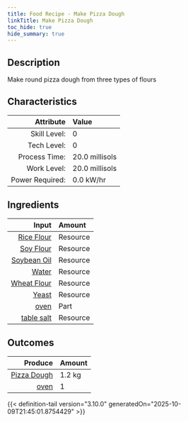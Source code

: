 ```yaml
---
title: Food Recipe - Make Pizza Dough
linkTitle: Make Pizza Dough
toc_hide: true
hide_summary: true
---
```

<!-- This is generated by the MarsSim HelpGenertor, do not edit. -->

## Description
 Make round pizza dough from three types of flours 

## Characteristics

| Attribute      | Value |
|--------:|:------|
|Skill Level:|0|
|Tech Level:|0|
|Process Time:|20.0 millisols|
|Work Level:|20.0 millisols|
|Power Required:|0.0 kW/hr|

## Ingredients

| Input      | Amount |
|--------:|:------|
|[Rice Flour](/docs/definitions/resource/rice-flour)|Resource|0.4 kg|
|[Soy Flour](/docs/definitions/resource/soy-flour)|Resource|0.2 kg|
|[Soybean Oil](/docs/definitions/resource/soybean-oil)|Resource|0.01 kg|
|[Water](/docs/definitions/resource/water)|Resource|0.33 kg|
|[Wheat Flour](/docs/definitions/resource/wheat-flour)|Resource|0.4 kg|
|[Yeast](/docs/definitions/resource/yeast)|Resource|0.01 kg|
|[oven](/docs/definitions/part/oven)|Part|1|
|[table salt](/docs/definitions/resource/table-salt)|Resource|0.01 kg|

## Outcomes


| Produce      | Amount |
|--------:|:------|
|[Pizza Dough](/docs/definitions/resource/pizza-dough)|1.2 kg|
|[oven](/docs/definitions/part/oven)|1|



{{< definition-tail version="3.10.0" generatedOn="2025-10-09T21:45:01.8754429" >}}



